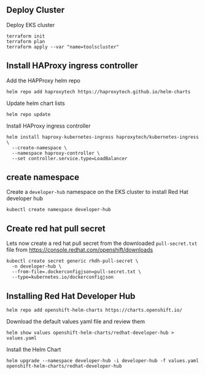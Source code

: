## Deploy Cluster
Deploy EKS cluster

```
terraform init
terraform plan
terraform apply --var "name=toolscluster"
```

## Install HAProxy ingress controller

Add the HAPProxy helm repo

```
helm repo add haproxytech https://haproxytech.github.io/helm-charts
```

Update helm chart lists

```
helm repo update
```

Install HAProxy ingress controller

```
helm install haproxy-kubernetes-ingress haproxytech/kubernetes-ingress \
  --create-namespace \
  --namespace haproxy-controller \
  --set controller.service.type=LoadBalancer
```

## create namespace 
Create a `developer-hub` namespace on the EKS cluster to install Red Hat developer hub

```
kubectl create namespace developer-hub
```

## Create red hat pull secret
Lets now create a red hat pull secret from the downloaded `pull-secret.txt` file from https://console.redhat.com/openshift/downloads

```
kubectl create secret generic rhdh-pull-secret \
  -n developer-hub \
  --from-file=.dockerconfigjson=pull-secret.txt \
  --type=kubernetes.io/dockerconfigjson

```

## Installing Red Hat Developer Hub

```
helm repo add openshift-helm-charts https://charts.openshift.io/
```

Download the default values yaml file and review them

```
helm show values openshift-helm-charts/redhat-developer-hub > values.yaml
```

Install the Helm Chart

```
helm upgrade --namespace developer-hub -i developer-hub -f values.yaml openshift-helm-charts/redhat-developer-hub
```
